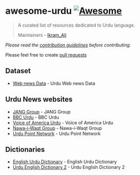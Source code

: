 # awesome-urdu [![Awesome](https://cdn.rawgit.com/sindresorhus/awesome/d7305f38d29fed78fa85652e3a63e154dd8e8829/media/badge.svg)](https://github.com/sindresorhus/awesome)

> A curated list of resources dedicated to Urdu language.
>
> Maintainers - [Ikram_Ali](https://github.com/akkefa)

*Please read the [contribution guidelines](contributing.md) before contributing.*

Please feel free to create [pull requests](https://github.com/urduhack/awesome-urdu/pulls)


## Dataset

- [Web news Data](https://github.com/urduhack/) - Urdu Web news Data


## Urdu News websites

- [JANG Group](http://www.jang.com.pk/) - JANG Group
- [BBC Urdu](http://www.bbcurdu.com/) - BBC Urdu
- [Voice of America Urdu](http://www.voanews.com/urdu) - Voice of America Urdu
- [Nawa-i-Waqt Group](http://www.nawaiwaqt.com.pk) - Nawa-i-Waqt Group
- [Urdu Point Network](http://www.urdupoint.com/) - Urdu Point Network

## Dictionaries

- [English Urdu Dictionary](http://www.urduword.com) - English Urdu Dictionary
- [Urdu English Dictionary 2](http://www.urduenglishdictionary.org) - Urdu English Dictionary 2